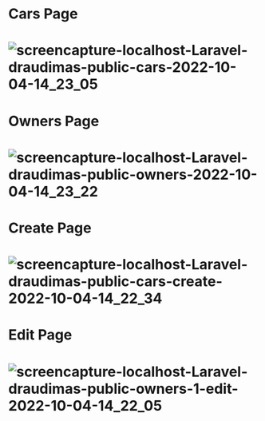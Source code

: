 # Cars Page
# ![screencapture-localhost-Laravel-draudimas-public-cars-2022-10-04-14_23_05](https://user-images.githubusercontent.com/107037107/193807078-3b610e55-e84f-475e-9c39-c5ac5fb708c9.png)
# Owners Page
# ![screencapture-localhost-Laravel-draudimas-public-owners-2022-10-04-14_23_22](https://user-images.githubusercontent.com/107037107/193807165-39e0902a-0132-48c1-9b39-d31f27b1916b.png)
# Create Page 
# ![screencapture-localhost-Laravel-draudimas-public-cars-create-2022-10-04-14_22_34](https://user-images.githubusercontent.com/107037107/193807220-f94a14f5-3322-4a24-9bc4-c340ad489ecd.png)
# Edit Page
# ![screencapture-localhost-Laravel-draudimas-public-owners-1-edit-2022-10-04-14_22_05](https://user-images.githubusercontent.com/107037107/193807315-801ebfbc-465e-4389-9614-579fb371a03c.png)
